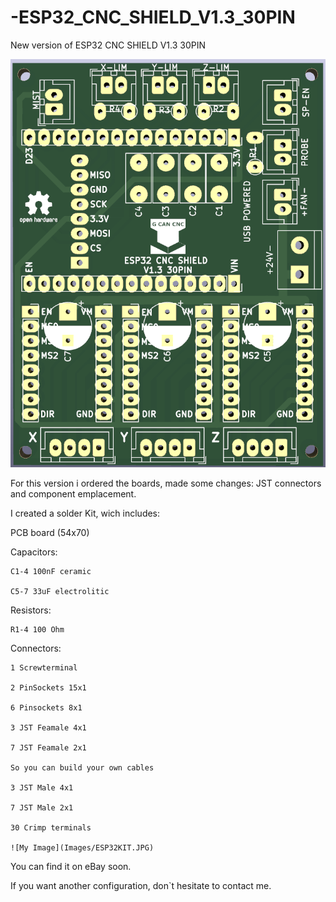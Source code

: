 # -ESP32_CNC_SHIELD_V1.3_30PIN
New version of  ESP32 CNC SHIELD V1.3 30PIN

![My Image](Images/Esp32_Cnc_Shield_30PinV1.3.png)

For this version i ordered the boards, made some changes: JST connectors and component emplacement.

I created a solder Kit, wich includes:

PCB board (54x70)

Capacitors:

    C1-4 100nF ceramic
    
    C5-7 33uF electrolitic

Resistors:

    R1-4 100 Ohm

Connectors:

    1 Screwterminal
    
    2 PinSockets 15x1
    
    6 Pinsockets 8x1
    
    3 JST Feamale 4x1
    
    7 JST Feamale 2x1
    
    So you can build your own cables
    
    3 JST Male 4x1
    
    7 JST Male 2x1
    
    30 Crimp terminals
    
    ![My Image](Images/ESP32KIT.JPG)

You can find it on eBay soon.

If you want another configuration, don`t hesitate to contact me.
